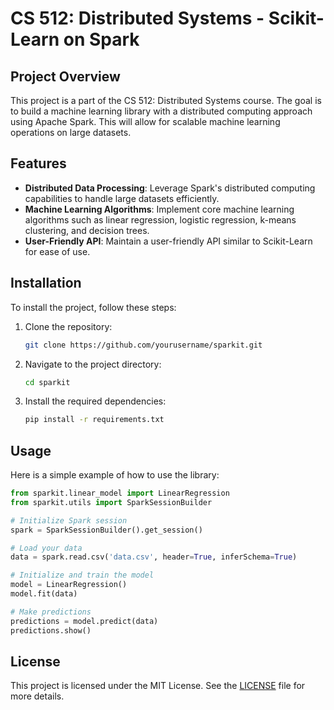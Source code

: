 # CS 512: Distributed Systems - Scikit-Learn on Spark

## Project Overview

This project is a part of the CS 512: Distributed Systems course. The goal is to build a machine learning library with a distributed computing approach using Apache Spark. This will allow for scalable machine learning operations on large datasets.

## Features

- **Distributed Data Processing**: Leverage Spark's distributed computing capabilities to handle large datasets efficiently.
- **Machine Learning Algorithms**: Implement core machine learning algorithms such as linear regression, logistic regression, k-means clustering, and decision trees.
- **User-Friendly API**: Maintain a user-friendly API similar to Scikit-Learn for ease of use.

## Installation

To install the project, follow these steps:

1. Clone the repository:

    ```bash
    git clone https://github.com/yourusername/sparkit.git
    ```

2. Navigate to the project directory:

    ```bash
    cd sparkit
    ```

3. Install the required dependencies:

    ```bash
    pip install -r requirements.txt
    ```

## Usage

Here is a simple example of how to use the library:

```python
from sparkit.linear_model import LinearRegression
from sparkit.utils import SparkSessionBuilder

# Initialize Spark session
spark = SparkSessionBuilder().get_session()

# Load your data
data = spark.read.csv('data.csv', header=True, inferSchema=True)

# Initialize and train the model
model = LinearRegression()
model.fit(data)

# Make predictions
predictions = model.predict(data)
predictions.show()
```

## License

This project is licensed under the MIT License. See the [LICENSE](LICENSE) file for more details.
